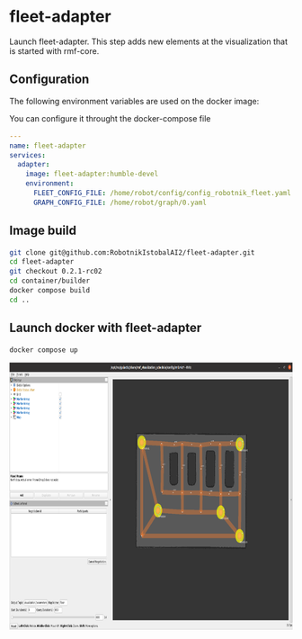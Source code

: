 # fleet-adapter

Launch fleet-adapter.  This step adds new elements at the visualization that is started with rmf-core.

## Configuration

The following environment variables are used on the docker image:

You can configure it throught the docker-compose file

```yaml
---
name: fleet-adapter
services:
  adapter:
    image: fleet-adapter:humble-devel
    environment:
      FLEET_CONFIG_FILE: /home/robot/config/config_robotnik_fleet.yaml
      GRAPH_CONFIG_FILE: /home/robot/graph/0.yaml
```

## Image build

```bash
git clone git@github.com:RobotnikIstobalAI2/fleet-adapter.git
cd fleet-adapter
git checkout 0.2.1-rc02
cd container/builder
docker compose build
cd ..
```

## Launch docker with fleet-adapter

```bash
docker compose up
```

<p align="center">
  <img src="doc/fleetadapter.png" height="475" />
</p>